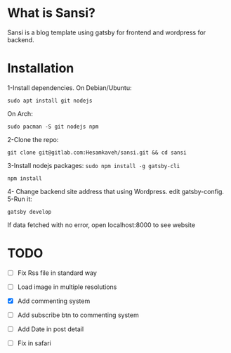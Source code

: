 # What is Sansi?
Sansi is a blog template using gatsby for frontend and wordpress for backend.

# Installation
1-Install dependencies.
On Debian/Ubuntu:

`sudo apt install git nodejs`

On Arch:

`sudo pacman -S git nodejs npm`

2-Clone the repo:

`git clone git@gitlab.com:Hesamkaveh/sansi.git && cd sansi`

3-Install nodejs packages:
`sudo npm install -g gatsby-cli`

`npm install`

4- Change backend site address that using Wordpress. edit gatsby-config.
5-Run it:

`gatsby develop`

If data fetched with no error, open localhost:8000 to see website

# TODO
- [ ] Fix Rss file in standard way
- [ ] Load image in multiple resolutions
- [x] Add commenting system
- [ ] Add subscribe btn to commenting system
- [ ] Add Date in post detail
- [ ] Fix in safari

